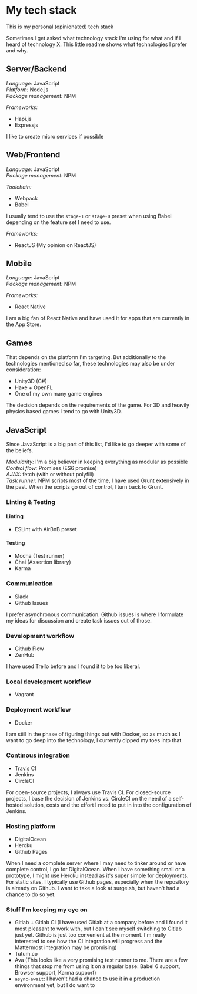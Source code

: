 # My tech stack
This is my personal (opinionated) tech stack

Sometimes I get asked what technology stack I'm using for what and if I heard of technology X. This little readme shows what technologies I prefer and why.

## Server/Backend
*Language:* JavaScript  
*Platform:* Node.js  
*Package management:* NPM  

*Frameworks:*
* Hapi.js
* Expressjs

I like to create micro services if possible

## Web/Frontend
*Language:* JavaScript  
*Package management:* NPM  

*Toolchain:*
* Webpack
* Babel

I usually tend to use the `stage-1` or `stage-0` preset when using Babel depending on the feature set I need to use.

*Frameworks:*
* ReactJS (My opinion on ReactJS)

## Mobile
*Language:* JavaScript  
*Package management:* NPM  

*Frameworks:*
* React Native

I am a big fan of React Native and have used it for apps that are currently in the App Store.

## Games
That depends on the platform I'm targeting. But additionally to the technologies mentioned so far, these technologies may also be under consideration:
- Unity3D (C#)
- Haxe + OpenFL
- One of my own many game engines

The decision depends on the requirements of the game. For 3D and heavily physics based games I tend to go with Unity3D.

## JavaScript
Since JavaScript is a big part of this list, I'd like to go deeper with some of the beliefs.

*Modularity:* I'm a big believer in keeping everything as modular as possible
*Control flow:* Promises (ES6 promise)  
*AJAX:* fetch (with or without polyfill)  
*Task runner:* NPM scripts most of the time, I have used Grunt extensively in the past. When the scripts go out of control, I turn back to Grunt.

### Linting & Testing
#### Linting
* ESLint with AirBnB preset

#### Testing
* Mocha (Test runner)
* Chai (Assertion library)
* Karma

### Communication
* Slack
* Github Issues

I prefer asynchronous communication. Github issues is where I formulate my ideas for discussion and create task issues out of those.

### Development workflow
* Github Flow
* ZenHub

I have used Trello before and I found it to be too liberal.

### Local development workflow
* Vagrant



### Deployment workflow
* Docker

I am still in the phase of figuring things out with Docker, so as much as I want to go deep into the technology, I currently dipped my toes into that.

### Continous integration
* Travis CI
* Jenkins
* CircleCI

For open-source projects, I always use Travis CI. For closed-source projects, I base the decision of Jenkins vs. CircleCI on the need of a self-hosted solution, costs and the effort I need to put in into the configuration of Jenkins.

### Hosting platform
* DigitalOcean
* Heroku
* Github Pages

When I need a complete server where I may need to tinker around or have complete control, I go for DigitalOcean.  When I have something small or a prototype, I might use Heroku instead as it's super simple for deployments. For static sites, I typically use Github pages, especially when the repository is already on Github. I want to take a look at surge.sh, but haven't had a chance to do so yet.


### Stuff I'm keeping my eye on
* Gitlab + Gitlab CI (I have used Gitlab at a company before and I found it most pleasant to work with, but I can't see myself switching to Gitlab just yet. Github is just too convenient at the moment. I'm really interested to see how the CI integration will progress and the Mattermost integration may be promising)
* Tutum.co
* Ava (This looks like a very promising test runner to me. There are a few things that stop me from using it on a regular base: Babel 6 support, Browser support, Karma support)
* `async`-`await`: I haven't had a chance to use it in a production environment yet, but I do want to
